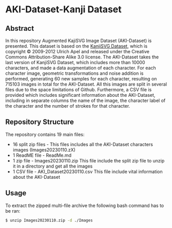 # AKI-Dataset-Kanji Dataset

## Abstract
In this repository Augmented KajiSVG Image  Dataset (AKI-Dataset) is presented. This dataset is based on the [KanjiSVG Dataset](https://kanjivg.tagaini.net/index.html "KanjiSVG Dataset"), which is copyright © 2009-2012 Ulrich Apel and released under the Creative Commons Attribution-Share Alike 3.0 license. The AKI-Dataset takes the last version of KanjiSVG Dataset, which includes more than 10000 characters, and made a data augmentation of each character. For each character image, geometric transformations and noise addition is performed, generating 60 new samples for each character, resulting on 715103 images in total for the AKI-Dataset. All this images are split in several files due to the space limitations of Github. Furthermore, a CSV file is provided which includes significant information about the AKI-Dataset, including in separate columns the name of the image, the character label of the character and the number of strokes for that character. 

## Repository Structure
The repository contains 19 main files:
- 16 split zip files - This files includes all the AKI-Dataset characters images (Images20230110.zX)
- 1 ReadME file - ReadMe.md
- 1 zip file - Images20230110.zip This file include the split zip file to unzip it in a directory and get all the images
- 1 CSV file - AKI_Dataset20230110.csv This file include vital information about the AKI-Dataset

## Usage
To extract the zipped multi-file archive the following bash command has to be ran:
```bash
$ unzip Images20230110.zip -d ./Images
```

